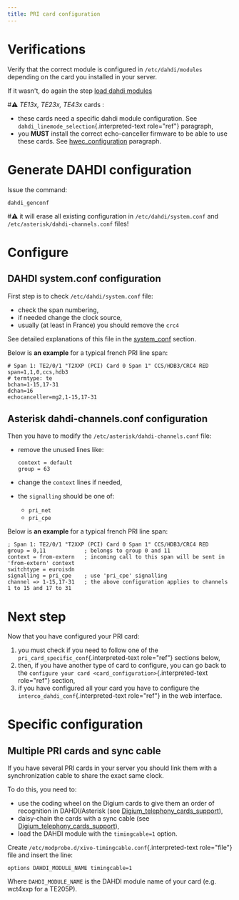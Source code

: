 ```yaml
---
title: PRI card configuration
---
```


Verifications
=============

Verify that the correct module is configured in
`/etc/dahdi/modules` depending on the
card you installed in your server.

If it wasn't, do again the step [load dahdi modules](/uc-doc/administration/hardware/load_modules)

#:warning: *TE13x, TE23x, TE43x* cards :

-   these cards need a specific dahdi module configuration. See
    `dahdi_linemode_selection`{.interpreted-text role="ref"} paragraph,
-   you **MUST** install the correct echo-canceller firmware to be able
    to use these cards. See [hwec_configuration](/uc-doc/administration/hardware/echo_canceller) paragraph.

Generate DAHDI configuration
============================

Issue the command:

    dahdi_genconf

#:warning: it will erase all existing configuration in
`/etc/dahdi/system.conf` and
`/etc/asterisk/dahdi-channels.conf` files!

Configure
=========

DAHDI system.conf configuration
-------------------------------

First step is to check `/etc/dahdi/system.conf` file:

-   check the span numbering,
-   if needed change the clock source,
-   usually (at least in France) you should remove the `crc4`

See detailed explanations of this file in the
[system_conf](/uc-doc/administration/hardware/hardware) section.

Below is **an example** for a typical french PRI line span:

    # Span 1: TE2/0/1 "T2XXP (PCI) Card 0 Span 1" CCS/HDB3/CRC4 RED
    span=1,1,0,ccs,hdb3
    # termtype: te
    bchan=1-15,17-31
    dchan=16
    echocanceller=mg2,1-15,17-31

Asterisk dahdi-channels.conf configuration
------------------------------------------

Then you have to modify the
`/etc/asterisk/dahdi-channels.conf` file:

-   remove the unused lines like:

        context = default
        group = 63

-   change the `context` lines if needed,
-   the `signalling` should be one of:
    -   `pri_net`
    -   `pri_cpe`

Below is **an example** for a typical french PRI line span:

    ; Span 1: TE2/0/1 "T2XXP (PCI) Card 0 Span 1" CCS/HDB3/CRC4 RED
    group = 0,11            ; belongs to group 0 and 11
    context = from-extern   ; incoming call to this span will be sent in 'from-extern' context
    switchtype = euroisdn
    signalling = pri_cpe    ; use 'pri_cpe' signalling
    channel => 1-15,17-31   ; the above configuration applies to channels 1 to 15 and 17 to 31

Next step
=========

Now that you have configured your PRI card:

1.  you must check if you need to follow one of the
    `pri_card_specific_conf`{.interpreted-text role="ref"} sections
    below,
2.  then, if you have another type of card to configure, you can go back
    to the `configure your card <card_configuration>`{.interpreted-text
    role="ref"} section,
3.  if you have configured all your card you have to configure the
    `interco_dahdi_conf`{.interpreted-text role="ref"} in the web
    interface.

Specific configuration
======================

Multiple PRI cards and sync cable
---------------------------------

If you have several PRI cards in your server you should link them with a
synchronization cable to share the exact same clock.

To do this, you need to:

-   use the coding wheel on the Digium cards to give them an order of
    recognition in DAHDI/Asterisk (see
    [Digium_telephony_cards_support](http://www.digium.com/en/support/telephony-cards)),
-   daisy-chain the cards with a sync cable (see
    [Digium_telephony_cards_support](http://www.digium.com/en/support/telephony-cards)),
-   load the DAHDI module with the `timingcable=1` option.

Create `/etc/modprobe.d/xivo-timingcable.conf`{.interpreted-text
role="file"} file and insert the line:

    options DAHDI_MODULE_NAME timingcable=1

Where `DAHDI_MODULE_NAME` is the DAHDI module name of your card (e.g.
wct4xxp for a TE205P).
